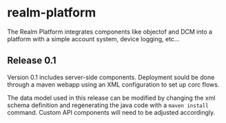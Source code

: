 realm-platform
==============

The Realm Platform integrates components like objectof and DCM into a platform with a simple account system, device logging, etc...

Release 0.1
-----------
Version 0.1 includes server-side components. Deployment sould be done through a maven webapp using an XML configuration to set up corc flows.

The data model used in this release can be modified by changing the xml schema definition and regenerating the java code with a `maven install` command. Custom API components will need to be adjusted accordingly.
